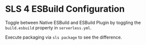 # SLS 4 ESBuild Configuration

Toggle between Native ESBuild and ESBuild Plugin by toggling the `build.esbuild` property in `serverless.yml`.

Execute packaging via `sls package` to see the difference.
